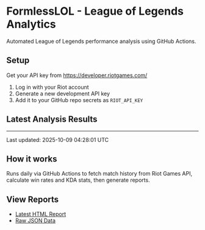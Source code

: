 # FormlessLOL - League of Legends Analytics

Automated League of Legends performance analysis using GitHub Actions.

## Setup

Get your API key from https://developer.riotgames.com/

1. Log in with your Riot account
2. Generate a new development API key
3. Add it to your GitHub repo secrets as `RIOT_API_KEY`

## Latest Analysis Results

---
Last updated: 2025-10-09 04:28:01 UTC

## How it works

Runs daily via GitHub Actions to fetch match history from Riot Games API, calculate win rates and KDA stats, then generate reports.

## View Reports
- [Latest HTML Report](./reports/analysis_report.html)
- [Raw JSON Data](./reports/analysis_results.json)
